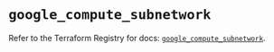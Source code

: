 # `google_compute_subnetwork`

Refer to the Terraform Registry for docs: [`google_compute_subnetwork`](https://registry.terraform.io/providers/hashicorp/google/6.10.0/docs/resources/compute_subnetwork).
